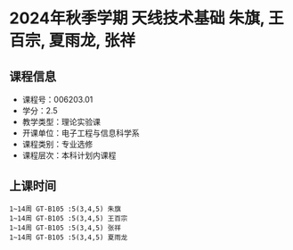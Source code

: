 # 2024年秋季学期 天线技术基础 朱旗, 王百宗, 夏雨龙, 张祥






## 课程信息

- 课程号：006203.01
- 学分：2.5
- 教学类型：理论实验课
- 开课单位：电子工程与信息科学系
- 课程类别：专业选修
- 课程层次：本科计划内课程

## 上课时间

```
1~14周 GT-B105 :5(3,4,5) 朱旗
1~14周 GT-B105 :5(3,4,5) 王百宗
1~14周 GT-B105 :5(3,4,5) 张祥
1~14周 GT-B105 :5(3,4,5) 夏雨龙
```

